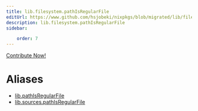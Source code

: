 ```yaml
---
title: lib.filesystem.pathIsRegularFile
editUrl: https://www.github.com/hsjobeki/nixpkgs/blob/migrated/lib/filesystem.nix#L102C23
description: lib.filesystem.pathIsRegularFile
sidebar:

    order: 7
---
```


<a href="https://www.github.com/hsjobeki/nixpkgs/blob/migrated/lib/filesystem.nix#L102C23">Contribute Now!</a>


# Aliases

- [lib.pathIsRegularFile](/nix-doc-comments/reference/lib/lib-pathisregularfile)
- [lib.sources.pathIsRegularFile](/nix-doc-comments/reference/lib/sources/lib-sources-pathisregularfile)


